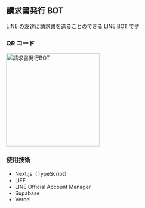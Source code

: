 ## 請求書発行 BOT

LINE の友達に請求書を送ることのできる LINE BOT です

### QR コード

<div>
    <img src="https://github.com/user-attachments/assets/61e35050-e1da-474e-95fe-f18d63cee20e" width="250px" alt="請求書発行BOT">
</div>

### 使用技術

- Next.js（TypeScript）
- LIFF
- LINE Official Account Manager
- Supabase
- Vercel
